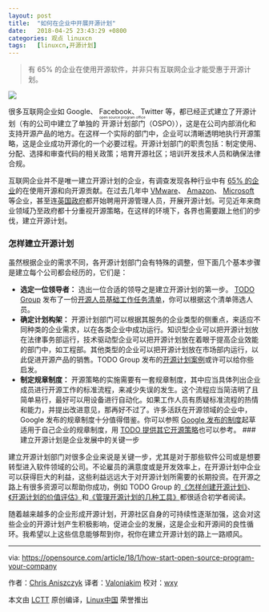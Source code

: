 ```yaml
---
layout: post
title:	"如何在企业中开展开源计划"
date:	2018-04-25 23:43:29 +0800 
categories:	观点 linuxcn 
tags:	[linuxcn,开源计划]
---
```




> 
> 有 65% 的企业在使用开源软件，并非只有互联网企业才能受惠于开源计划。
> 
> 
> 


![](/Asserts/Images//attachment/album/201804/25/234303oaqa86145gqhgrar.png)


很多互联网企业如 Google、 Facebook、 Twitter 等，都已经正式建立了开源计划（有的公司中建立了单独的<ruby> 开源计划部门 <rt>  open source program office </rt></ruby>（OSPO）），这是在公司内部消化和支持开源产品的地方。在这样一个实际的部门中，企业可以清晰透明地执行开源策略，这是企业成功开源化的一个必要过程。开源计划部门的职责包括：制定使用、分配、选择和审查代码的相关政策；培育开源社区；培训开发技术人员和确保法律合规。


互联网企业并不是唯一建立开源计划的企业，有调查发现各种行业中有 [65% 的企业](https://www.blackducksoftware.com/2016-future-of-open-source)的在使用开源和向开源贡献。在过去几年中 [VMware](http://www.cio.com/article/3095843/open-source-tools/vmware-today-has-a-strong-investment-in-open-source-dirk-hohndel.html)、 [Amazon](http://fortune.com/2016/12/01/amazon-open-source-guru/)、 [Microsoft](https://opensource.microsoft.com/) 等企业，甚至连[英国政府](https://www.linkedin.com/jobs/view/169669924)都开始聘用开源管理人员，开展开源计划。可见近年来商业领域乃至政府都十分重视开源策略，在这样的环境下，各界也需要跟上他们的步伐，建立开源计划。


### 怎样建立开源计划


虽然根据企业的需求不同，各开源计划部门会有特殊的调整，但下面几个基本步骤是建立每个公司都会经历的，它们是：


* **选定一位领导者：** 选出一位合适的领导之是建立开源计划的第一步。 [TODO Group](http://todogroup.org) 发布了一份[开源人员基础工作任务清单](https://github.com/todogroup/job-descriptions)，你可以根据这个清单筛选人员。
* **确定计划构架：** 开源计划部门可以根据其服务的企业类型的侧重点，来适应不同种类的企业需求，以在各类企业中成功运行。知识型企业可以把开源计划放在法律事务部运行，技术驱动型企业可以把开源计划放在着眼于提高企业效能的部门中，如工程部。其他类型的企业可以把开源计划放在市场部内运行，以此促进开源产品的销售。TODO Group 发布的[开源计划案例](https://github.com/todogroup/guides/tree/master/casestudies)或许可以给你些启发。
* **制定规章制度：** 开源策略的实施需要有一套规章制度，其中应当具体列出企业成员进行开源工作的标准流程，来减少失误的发生。这个流程应当简洁明了且简单易行，最好可以用设备进行自动化。如果工作人员有质疑标准流程的热情和能力，并提出改进意见，那再好不过了。许多活跃在开源领域的企业中，Google 发布的规章制度十分值得借鉴。你可以参照 [Google 发布的制度](https://opensource.google.com/docs/why/)起草适用于自己企业的规章制度，用 [TODO 提供其它开源策略](https://github.com/todogroup/policies)也可以参考。 ### 建立开源计划是企业发展中的关键一步


建立开源计划部门对很多企业来说是关键一步，尤其是对于那些软件公司或是想要转型进入软件领域的公司。不论雇员的满意度或是开发效率上，在开源计划中企业可以获得巨大的利益，这些利益远远大于对开源计划所需要的长期投资。在开源之路上有很多资源可以帮助你成功，例如 TODO Group 的[《怎样创建开源计划》](https://github.com/todogroup/guides/blob/master/creating-an-open-source-program.md)、[《开源计划的价值评估》](https://github.com/todogroup/guides/blob/master/measuring-your-open-source-program.md)和[《管理开源计划的几种工具》](https://github.com/todogroup/guides/blob/master/tools-for-managing-open-source-programs.md)都很适合初学者阅读。


随着越来越多的企业形成开源计划，开源社区自身的可持续性逐渐加强，这会对这些企业的开源计划产生积极影响，促进企业的发展，这是企业和开源间的良性循环。我希望以上这些信息能够帮到你，祝你在建立开源计划的路上一路顺风。




---


via: <https://opensource.com/article/18/1/how-start-open-source-program-your-company>


作者：[Chris Aniszczyk](https://opensource.com/users/caniszczyk) 译者：[Valoniakim](https://github.com/Valoniakim) 校对：[wxy](https://github.com/wxy)


本文由 [LCTT](https://github.com/LCTT/TranslateProject) 原创编译，[Linux中国](https://linux.cn/) 荣誉推出
